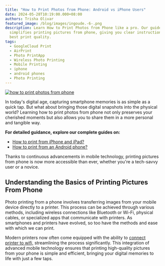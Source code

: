 ```yaml
---
title: "How to Print Photos from Phone: Android vs iPhone Users"
date: 2024-05-28T10:19:00.000+08:00
authors: Trisha Olivar
featured_image: /blog/images/ingoude.-6-.png
description: Learn How to Print Photos from Phone like a pro. Our guide
  simplifies printing pictures from phone, giving you clear instructions for the
  best print quality.
tags:
  - GoogleCloud Print
  - AirPrint
  - Photo PrintApp
  - Wireless Photo Printing
  - Mobile Printing
  - iphone
  - android phones
  - Photo Printing
---
```

[![how to print photos from phone](/blog/images/ingoude.-6-.png "How to Print Photos from Phone: Android vs iPhone Users")](/blog/images/ingoude.-6-.png)

In today's digital age, capturing smartphone memories is as simple as a quick tap. But what about bringing those digital snapshots into the physical world? Learning how to print photos from phone not only preserves your cherished moments but also allows you to share them in a more personal and tangible way. 

**For detailed guidance, explore our complete guides on:**

* [How to print from iPhone and iPad?](https://www.compandsave.com/how-to-print-from-iphone-or-ipad-guide)
* [How to print from an Android phone?](https://www.compandsave.com/how-to-print-from-android-phone)

Thanks to continuous advancements in mobile technology, printing pictures from phone is now more accessible than ever, whether you're a tech-savvy user or a novice.

## Understanding the Basics of Printing Pictures From Phone

Photo printing from a phone involves transferring images from your mobile device directly to a printer. This process can be achieved through various methods, including wireless connections like Bluetooth or Wi-Fi, physical cables, or specialized apps that communicate with printers. As smartphones and printers have evolved, so too have the methods and ease with which we can print.

Modern printers now often come equipped with the ability to [connect printer to wifi,](https://www.compandsave.com/how-to-connect-printer-to-wifi) streamlining the process significantly. This integration of advanced mobile technology ensures that printing high-quality pictures from your phone is simple and efficient, bringing your digital memories to life with just a few taps.
